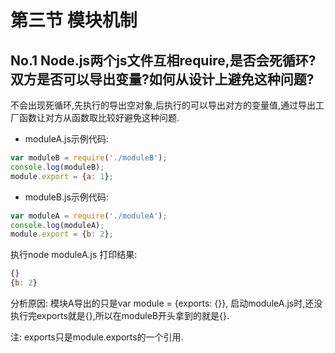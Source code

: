 # 第三节 模块机制

## No.1 Node.js两个js文件互相require,是否会死循环?双方是否可以导出变量?如何从设计上避免这种问题?

不会出现死循环,先执行的导出空对象,后执行的可以导出对方的变量值,通过导出工厂函数让对方从函数取比较好避免这种问题.

* moduleA.js示例代码:
```js
var moduleB = require('./moduleB');
console.log(moduleB);
module.export = {a: 1};
```
* moduleB.js示例代码:
```js
var moduleA = require('./moduleA');
console.log(moduleA);
module.export = {b: 2};
```

执行node moduleA.js
打印结果:
```js
{}
{b: 2}
```

分析原因: 模块A导出的只是var module = {exports: {}}, 启动moduleA.js时,还没执行完exports就是{},所以在moduleB开头拿到的就是{}.

注: exports只是module.exports的一个引用.
